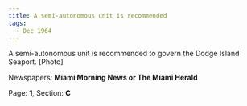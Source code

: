 ```yaml
---  
title: A semi-autonomous unit is recommended  
tags:  
  - Dec 1964  
---  
```

  
A semi-autonomous unit is recommended to govern the Dodge Island Seaport. [Photo]  
  
Newspapers: **Miami Morning News or The Miami Herald**  
  
Page: **1**, Section: **C** 
